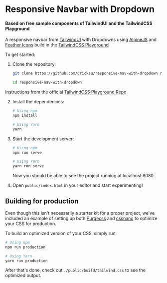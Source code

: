 # Responsive Navbar with Dropdown
#### Based on free sample components of TailwindUI and the TailwindCSS Playground

A responsive navbar from [TailwindUI](https://www.tailwindui.com/) with Dropdowns using [AlpineJS](https://github.com/alpinejs/alpine) and [Feather Icons](https://feathericons.com/) build in the [TailwindCSS Playground](https://github.com/tailwindcss/playground)

To get started:

1. Clone the repository:

    ```bash
    git clone https://github.com/Cricksu/responsive-nav-with-dropdown responsive-nav-with-dropdown

    cd responsive-nav-with-dropdown
    ```

Instructions from the official [TailwindCSS Playground Repo](https://github.com/tailwindcss/playground)

2. Install the dependencies:

    ```bash
    # Using npm
    npm install

    # Using Yarn
    yarn
    ```

3. Start the development server:

    ```bash
    # Using npm
    npm run serve

    # Using Yarn
    yarn run serve
    ```

    Now you should be able to see the project running at localhost:8080.

4. Open `public/index.html` in your editor and start experimenting!

## Building for production

Even though this isn't necessarily a starter kit for a proper project, we've included an example of setting up both [Purgecss](https://www.purgecss.com/) and [cssnano](https://cssnano.co/) to optimize your CSS for production.

To build an optimized version of your CSS, simply run:

```bash
# Using npm
npm run production

# Using Yarn
yarn run production
```

After that's done, check out `./public/build/tailwind.css` to see the optimized output.
